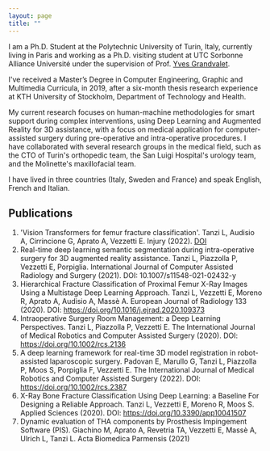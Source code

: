 ```yaml
---
layout: page
title: ""
---
```


I am a Ph.D. Student at the Polytechnic University of Turin, Italy, currently living in Paris and working as a Ph.D. visiting student at UTC Sorbonne Alliance Université under the supervision of Prof. [Yves Grandvalet](https://scholar.google.com/citations?user=ZX9LE3QAAAAJ&hl=en).

I've received a Master’s Degree in Computer Engineering, Graphic and Multimedia Curricula, in 2019, after a six-month thesis research experience at KTH University of Stockholm, Department of Technology and Health. 

My current research focuses on human-machine methodologies for smart support during complex interventions, using Deep Learning and Augmented Reality for 3D assistance, with a focus on medical application for computer-assisted surgery during pre-operative and intra-operative procedures. I have collaborated with several research groups in the medical field, such as the CTO of Turin's orthopedic team, the San Luigi Hospital's urology team, and the Molinette's maxillofacial team. 

I have lived in three countries (Italy, Sweden and France) and speak English, French and Italian.

## Publications

1. 'Vision Transformers for femur fracture classification'. Tanzi L, Audisio A, Cirrincione G, Aprato A, Vezzetti E. Injury (2022). [DOI](https://doi.org/10.1016/j.injury.2022.04.013)
2. Real-time deep learning semantic segmentation during intra-operative surgery for 3D augmented reality assistance. Tanzi L, Piazzolla P, Vezzetti E, Porpiglia. International Journal of Computer Assisted Radiology and Surgery (2021). DOI: 10.1007/s11548-021-02432-y
3. Hierarchical Fracture Classification of Proximal Femur X-Ray Images Using a Multistage Deep Learning Approach. Tanzi L, Vezzetti E, Moreno R, Aprato A, Audisio A, Massè A. European Journal of Radiology 133 (2020). DOI: https://doi.org/10.1016/j.ejrad.2020.109373
4. Intraoperative Surgery Room Management: a Deep Learning Perspectives. Tanzi L, Piazzolla P, Vezzetti E. The International Journal of Medical Robotics and Computer Assisted Surgery (2020). DOI: https://doi.org/10.1002/rcs.2136
5. A deep learning framework for real-time 3D model registration in robot-assisted laparoscopic surgery. Padovan E, Marullo G, Tanzi L, Piazzolla P, Moos S, Porpiglia F, Vezzetti E. The International Journal of Medical Robotics and Computer Assisted Surgery (2022). DOI: https://doi.org/10.1002/rcs.2387
6. X-Ray Bone Fracture Classification Using Deep Learning: a Baseline For Designing a Reliable Approach. Tanzi L, Vezzetti E, Moreno R, Moos S. Applied Sciences (2020). DOI: https://doi.org/10.3390/app10041507
7. Dynamic evaluation of THA components by Prosthesis Impingement Software (PIS). Giachino M, Aprato A, Revetria TA, Vezzetti E, Massè A, Ulrich L, Tanzi L. Acta Biomedica Parmensis (2021)
